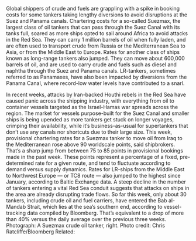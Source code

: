 Global shippers of crude and fuels are grappling with a spike in booking costs for some tankers taking lengthy diversions to avoid disruptions at the Suez and Panama canals.
Chartering costs for a so-called Suezmax, the largest class of oil tankers that can pass through the Suez Canal with its tanks full, soared as more ships opted to sail around Africa to avoid attacks in the Red Sea. They can carry 1 million barrels of oil when fully laden, and are often used to transport crude from Russia or the Mediterranean Sea to Asia, or from the Middle East to Europe.
Rates for another class of ships known as long-range tankers also jumped. They can move about 600,000 barrels of oil, and are used to carry crude and fuels such as diesel and naphtha through the Suez and Panama canals. LR-tankers, sometimes referred to as Panamaxes, have also been impacted by diversions from the Panama Canal, where record-low water levels have contributed to a snarl.

In recent weeks, attacks by Iran-backed Houthi rebels in the Red Sea have caused panic across the shipping industry, with everything from oil to container vessels targeted as the Israel-Hamas war spreads across the region. The market for vessels purpose-built for the Suez Canal and smaller ships is being upended as more tankers get stuck on longer voyages, crimping their availability, while it’s business-as-usual for supertankers that don’t use any canals nor shortcuts due to their large size.
This week, provisional chartering rates for a Suezmax tanker to move oil from Iraq to the Mediterranean rose above 90 worldscale points, said shipbrokers. That’s a sharp jump from between 75 to 85 points in provisional bookings made in the past week. These points represent a percentage of a fixed, pre-determined rate for a given route, and tend to fluctuate according to demand versus supply dynamics.
Rates for LR-ships from the Middle East to Northwest Europe — or TC8 route — also jumped to the highest since January, according to Baltic Exchange data.
A steep decline in the number of tankers entering a vital Red Sea conduit suggests that attacks on ships in the area are already disrupting trade flows.
So far this week, only about 30 tankers, including crude oil and fuel carriers, have entered the Bab al-Mandab Strait, which lies at the sea’s southern end, according to vessel-tracking data compiled by Bloomberg. That’s equivalent to a drop of more than 40% versus the daily average over the previous three weeks.
Photograph: A Suezmax crude oil tanker, right. Photo credit: Chris Ratcliffe/Bloomberg
Related: